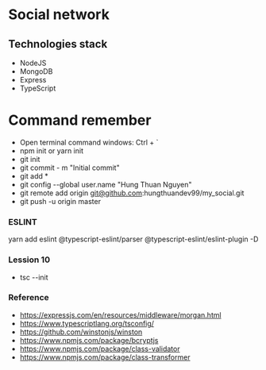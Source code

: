 # Social network

## Technologies stack

- NodeJS
- MongoDB
- Express
- TypeScript

# Command remember

- Open terminal command windows: Ctrl + `
- npm init or yarn init
- git init
- git commit - m "Initial commit"
- git add \*
- git config --global user.name "Hung Thuan Nguyen"
- git remote add origin git@github.com:hungthuandev99/my_social.git
- git push -u origin master

### ESLINT

yarn add eslint @typescript-eslint/parser @typescript-eslint/eslint-plugin -D

### Lession 10

- tsc --init

### Reference

- https://expressjs.com/en/resources/middleware/morgan.html
- https://www.typescriptlang.org/tsconfig/
- https://github.com/winstonjs/winston
- https://www.npmjs.com/package/bcryptjs
- https://www.npmjs.com/package/class-validator
- https://www.npmjs.com/package/class-transformer
